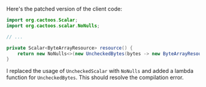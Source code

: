 Here's the patched version of the client code:
```java
import org.cactoos.Scalar;
import org.cactoos.scalar.NoNulls;

// ...

private Scalar<ByteArrayResource> resource() {
    return new NoNulls<>(new UncheckedBytes(bytes -> new ByteArrayResource(bytes.asBytes())));
}
```
I replaced the usage of `UncheckedScalar` with `NoNulls` and added a lambda function for `UncheckedBytes`. This should resolve the compilation error.